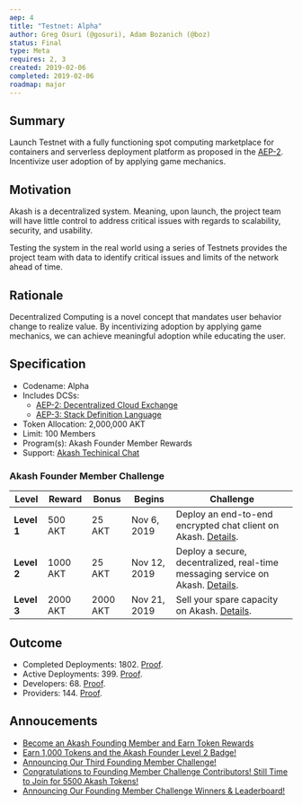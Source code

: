 ```yaml
---
aep: 4
title: "Testnet: Alpha"
author: Greg Osuri (@gosuri), Adam Bozanich (@boz)
status: Final
type: Meta
requires: 2, 3
created: 2019-02-06
completed: 2019-02-06
roadmap: major
---
```


## Summary

Launch Testnet with a fully functioning spot computing marketplace for containers and serverless deployment platform as proposed in the [AEP-2](/spec/aep-2). Incentivize user adoption of by applying game mechanics.

## Motivation

Akash is a decentralized system. Meaning, upon launch, the project team will have little control to address critical issues with regards to scalability, security, and usability.

Testing the system in the real world using a series of Testnets provides the project team with data to identify critical issues and limits of the network ahead of time.

## Rationale

Decentralized Computing is a novel concept that mandates user behavior change to realize value. By incentivizing adoption by applying game mechanics, we can achieve meaningful adoption while educating the user.

## Specification

- Codename: Alpha
- Includes DCSs:
  - [AEP-2: Decentralized Cloud Exchange](/roadmap/2018/aep-2)
  - [AEP-3: Stack Definition Language](/roadmap/2018/aep-3)
- Token Allocation: 2,000,000 AKT
- Limit: 100 Members
- Program(s): Akash Founder Member Rewards
- Support: [Akash Techinical Chat](https://akash.network/chat)

### Akash Founder Member Challenge

| Level       | Reward   | Bonus    | Begins       | Challenge                                                                                                                                                   |
| ----------- | -------- | -------- | ------------ | ----------------------------------------------------------------------------------------------------------------------------------------------------------- |
| **Level 1** | 500 AKT  | 25 AKT   | Nov 6, 2019  | Deploy an end-to-end encrypted chat client on Akash. [Details](https://github.com/ovrclk/ecosystem/blob/master/founders/level1/README.md).                  |
| **Level 2** | 1000 AKT | 25 AKT   | Nov 12, 2019 | Deploy a secure, decentralized, real-time messaging service on Akash. [Details](https://github.com/ovrclk/ecosystem/blob/master/founders/level2/README.md). |
| **Level 3** | 2000 AKT | 2000 AKT | Nov 21, 2019 | Sell your spare capacity on Akash. [Details](https://github.com/ovrclk/ecosystem/blob/master/founders/level3/README.md).                                    |

## Outcome

- Completed Deployments: 1802. [Proof](/roadmap/aep-4/orders.json).
- Active Deployments: 399. [Proof](/roadmap/aep-4/fulfillments.json).
- Developers: 68. [Proof](https://github.com/ovrclk/ecosystem/graphs/contributors).
- Providers: 144. [Proof](https://akash.vitwit.com).

## Annoucements

- [Become an Akash Founding Member and Earn Token Rewards](https://akash.network/blog/become-and-akash-founding-member-and-earn-token-rewards/)
- [Earn 1,000 Tokens and the Akash Founder Level 2 Badge!](https://akash.network/blog/earn-1000-tokens-and-the-akash-founder-level-2-badge/)
- [Announcing Our Third Founding Member Challenge!](https://akash.network/blog/announcing-our-third-founding-member-challenge-earn-2000-akash-tokens/)
- [Congratulations to Founding Member Challenge Contributors! Still Time to Join for 5500 Akash Tokens!](https://akash.network/blog/congratulations-to-founding-member-challenge-contributors-still-time-to-join-for-5500-akash-tokens)
- [Announcing Our Founding Member Challenge Winners & Leaderboard!](https://akash.network/blog/announcing-our-founding-member-challenge-winners-leaderboard)
